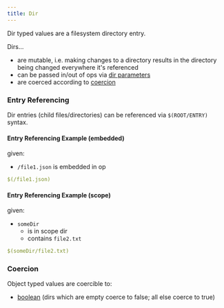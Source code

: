 ```yaml
---
title: Dir
---
```


Dir typed values are a filesystem directory entry.

Dirs...
- are mutable, i.e. making changes to a directory results in the directory being changed everywhere it's referenced
- can be passed in/out of ops via [dir parameters](../structure/op-directory/op/parameter/dir)
- are coerced according to [coercion](#coercion)

### Entry Referencing
Dir entries (child files/directories) can be referenced via `$(ROOT/ENTRY)` syntax.

#### Entry Referencing Example (embedded)
given:
- `/file1.json` is embedded in op

```yaml
$(/file1.json)
```

#### Entry Referencing Example (scope)
given:
- `someDir`
  - is in scope dir
  - contains `file2.txt`

```yaml
$(someDir/file2.txt)
```

### Coercion
Object typed values are coercible to:

- [boolean](boolean.md) (dirs which are empty coerce to false; all else coerce to true)
